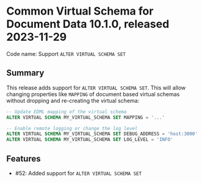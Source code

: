 # Common Virtual Schema for Document Data 10.1.0, released 2023-11-29

Code name: Support `ALTER VIRTUAL SCHEMA SET`

## Summary

This release adds support for `ALTER VIRTUAL SCHEMA SET`. This will allow changing properties like `MAPPING` of document based virtual schemas without dropping and re-creating the virtual schema:

```sql
-- Update EDML mapping of the virtual schema
ALTER VIRTUAL SCHEMA MY_VIRTUAL_SCHEMA SET MAPPING = '...'

-- Enable remote logging or change the log level
ALTER VIRTUAL SCHEMA MY_VIRTUAL_SCHEMA SET DEBUG_ADDRESS = 'host:3000' LOG_LEVEL = 'FINEST'
ALTER VIRTUAL SCHEMA MY_VIRTUAL_SCHEMA SET LOG_LEVEL = 'INFO'
```

## Features

* #52: Added support for `ALTER VIRTUAL SCHEMA SET`

